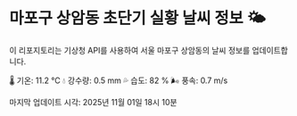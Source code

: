 
# 마포구 상암동 초단기 실황 날씨 정보 🌤️

이 리포지토리는 기상청 API를 사용하여 서울 마포구 상암동의 날씨 정보를 업데이트합니다. 

🌡️ 기온: 11.2 ℃
💧 강수량: 0.5 mm
💦 습도: 82 %
🌬️ 풍속: 0.7 m/s

마지막 업데이트 시각: 2025년 11월 01일 18시 10분    
